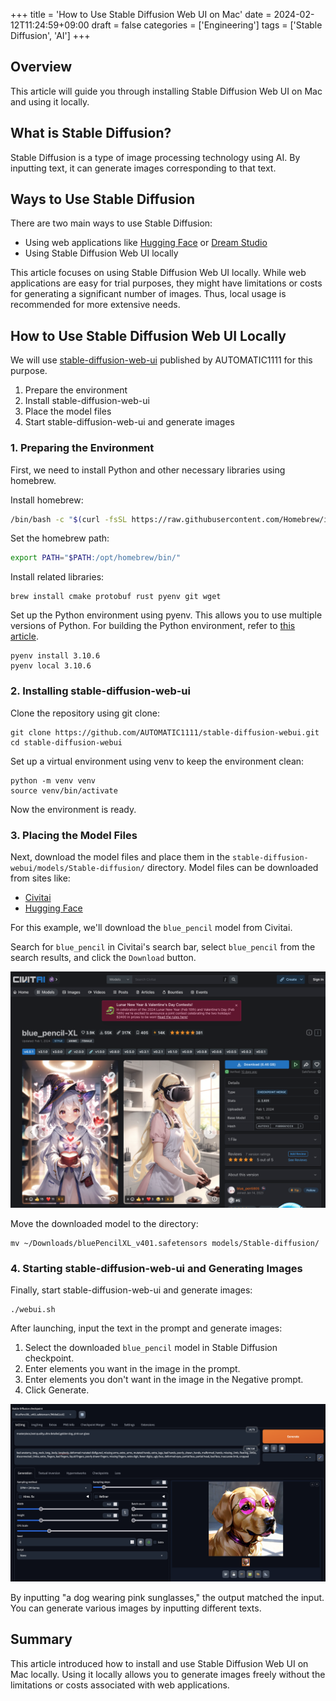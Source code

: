 +++
title = 'How to Use Stable Diffusion Web UI on Mac'
date = 2024-02-12T11:24:59+09:00
draft = false
categories = ['Engineering']
tags = ['Stable Diffusion', 'AI']
+++

## Overview
This article will guide you through installing Stable Diffusion Web UI on Mac and using it locally.

## What is Stable Diffusion?
Stable Diffusion is a type of image processing technology using AI. By inputting text, it can generate images corresponding to that text.

<Example Image>

## Ways to Use Stable Diffusion

There are two main ways to use Stable Diffusion:

* Using web applications like [Hugging Face](https://huggingface.co/) or [Dream Studio](https://dream-studio.tech/)
* Using Stable Diffusion Web UI locally

This article focuses on using Stable Diffusion Web UI locally. While web applications are easy for trial purposes, they might have limitations or costs for generating a significant number of images. Thus, local usage is recommended for more extensive needs.

## How to Use Stable Diffusion Web UI Locally
We will use [stable-diffusion-web-ui](https://github.com/AUTOMATIC1111/stable-diffusion-webui) published by AUTOMATIC1111 for this purpose.

1. Prepare the environment
2. Install stable-diffusion-web-ui
3. Place the model files
4. Start stable-diffusion-web-ui and generate images

### 1. Preparing the Environment
First, we need to install Python and other necessary libraries using homebrew.

Install homebrew:

```bash
/bin/bash -c "$(curl -fsSL https://raw.githubusercontent.com/Homebrew/install/HEAD/install.sh)"
```

Set the homebrew path:

```bash
export PATH="$PATH:/opt/homebrew/bin/"
```

Install related libraries:

```shell
brew install cmake protobuf rust pyenv git wget
```

Set up the Python environment using pyenv. This allows you to use multiple versions of Python. For building the Python environment, refer to [this article](https://bossagyu.com/blog/004-paython-setup/).

```shell
pyenv install 3.10.6
pyenv local 3.10.6
```

### 2. Installing stable-diffusion-web-ui
Clone the repository using git clone:

```shell
git clone https://github.com/AUTOMATIC1111/stable-diffusion-webui.git
cd stable-diffusion-webui
```

Set up a virtual environment using venv to keep the environment clean:

```shell
python -m venv venv
source venv/bin/activate
```

Now the environment is ready.

### 3. Placing the Model Files
Next, download the model files and place them in the `stable-diffusion-webui/models/Stable-diffusion/` directory. Model files can be downloaded from sites like:

* [Civitai](https://dream-studio.tech/)
* [Hugging Face](https://huggingface.co/models)

For this example, we'll download the `blue_pencil` model from Civitai.

Search for `blue_pencil` in Civitai's search bar, select `blue_pencil` from the search results, and click the `Download` button.

![Download Screen](img-019-001.png)

Move the downloaded model to the directory:

```shell
mv ~/Downloads/bluePencilXL_v401.safetensors models/Stable-diffusion/
```

### 4. Starting stable-diffusion-web-ui and Generating Images
Finally, start stable-diffusion-web-ui and generate images:

```shell
./webui.sh
```

After launching, input the text in the prompt and generate images:

1. Select the downloaded `blue_pencil` model in Stable Diffusion checkpoint.
2. Enter elements you want in the image in the prompt.
3. Enter elements you don't want in the image in the Negative prompt.
4. Click Generate.

![Image Generation Screen](img-019-002.png)

By inputting "a dog wearing pink sunglasses," the output matched the input. You can generate various images by inputting different texts.

## Summary
This article introduced how to install and use Stable Diffusion Web UI on Mac locally. Using it locally allows you to generate images freely without the limitations or costs associated with web applications.